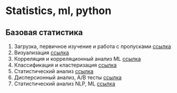 # Statistics, ml, python

## Базовая статистика

1. Загрузка, первичное изучение и работа с пропусками [ссылка](https://github.com/520911/statistics_ml/blob/main/STPY_1.ipynb)
2. Визуализация [ссылка](https://github.com/520911/statistics_ml/blob/main/STPY_2_visio.ipynb)
3. Корреляция и корреляционный анализ ML [ссылка](https://github.com/520911/statistics_ml/blob/main/STPY_4.ipynb)
4. Классификация и кластеризация [ссылка](https://github.com/520911/statistics_ml/blob/main/STPY_5.ipynb)
5. Статистический анализ [ссылка](https://github.com/520911/statistics_ml/blob/main/STPY_6.ipynb)
6. Дисперсионный анализ, А/В тесты [ссылка](https://github.com/520911/statistics_ml/blob/main/STPY_7.ipynb)
7. Статистический анализ NLP, ML [ссылка](https://github.com/520911/statistics_ml/blob/main/SYPT_8.ipynb)
